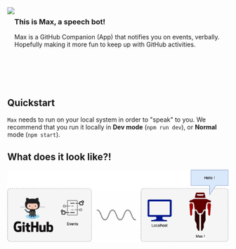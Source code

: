 
<image align="left" src="docs/images/robot.png" height="200">

### This is Max, a speech bot!

Max is a GitHub Companion (App) that notifies you on events, verbally. Hopefully making it more fun to keep up with GitHub activities.

<br><br><br><br>

## Quickstart

`Max` needs to run on your local system in order to "speak" to you. We recommend that you run it locally in **Dev mode** (`npm run dev`), or **Normal** mode (`npm start`).

## What does it look like?!

![concept](docs/images/concept.png)
